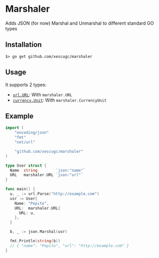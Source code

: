 # Marshaler

Adds JSON (for now) Marshal and Unmarshal to different standard GO types

## Installation

```
$> go get github.com/xescugc/marshaler
```

## Usage

It supports 2 types:

* [`url.URL`](https://golang.org/pkg/net/url/#URL): With `marshaler.URL`
* [`currency.Unit`](https://pkg.go.dev/golang.org/x/text/currency#Unit): With `marshaler.CurrencyUnit`

## Example

```go
import (
	"encoding/json"
	"fmt"
	"net/url"

	"github.com/xescugc/marshaler"
)

type User struct {
  Name  string        `json:"name"`
  URL   marshaler.URL `json:"url"`
}

func main() {
  u, _ := url.Parse("http://example.com")
  usr := User{
    Name: "Pepito",
    URL:  marshaler.URL{
      URL: u,
    },
  }

  b, _ := json.Marshal(usr)

  fmt.Println(string(b))
  // { "name": "Pepito", "url": "http://example.com" }
}
```
